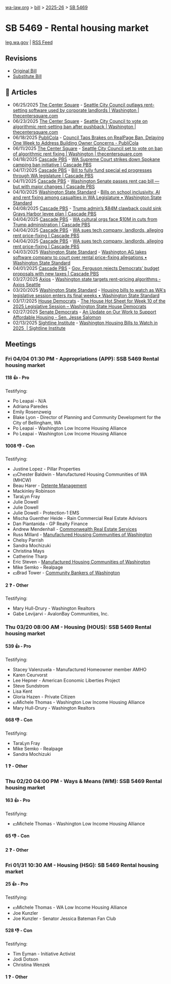 [wa-law.org](/) > [bill](/bill/) > [2025-26](/bill/2025-26/) > [SB 5469](/bill/2025-26/sb/5469/)

# SB 5469 - Rental housing market
[leg.wa.gov](https://app.leg.wa.gov/billsummary?BillNumber=5469&Year=2025&Initiative=false) | [RSS Feed](./rss.xml)

## Revisions
* [Original Bill](1/)
* [Substitute Bill](S/)

## 📰 Articles
* 06/25/2025 [The Center Square](/org/the_center_square/) - [Seattle City Council outlaws rent-setting software used by corporate landlords | Washington | thecentersquare.com](https://www.thecentersquare.com/washington/article_696135b5-d116-4bc2-bab6-ba91875dec18.html#:~:text=Senate%20Bill%205469)
* 06/23/2025 [The Center Square](/org/the_center_square/) - [Seattle City Council to vote on algorithmic rent-setting ban after pushback | Washington | thecentersquare.com](https://www.thecentersquare.com/washington/article_8179130c-c3ae-46c4-89bd-96765123334a.html#:~:text=Senate%20Bill%205469)
* 06/18/2025 [PubliCola](/org/publicola/) - [Council Taps Brakes on RealPage Ban, Delaying One Week to Address Building Owner Concerns - PubliCola](https://publicola.com/2025/06/18/council-taps-brakes-on-realpage-ban-delaying-one-week-to-address-building-owner-concerns/#:~:text=proposed%20state%20law)
* 06/11/2025 [The Center Square](/org/the_center_square/) - [Seattle City Council set to vote on ban of algorithmic rent fixing | Washington | thecentersquare.com](https://www.thecentersquare.com/washington/article_0487cf7d-128c-4997-9085-d20ed7a67a88.html#:~:text=Senate%20Bill%205469)
* 04/18/2025 [Cascade PBS](/org/cascade_pbs/) - [WA Supreme Court strikes down Spokane camping ban initiative | Cascade PBS](https://www.cascadepbs.org/briefs/2025/04/wa-supreme-court-strikes-down-spokane-camping-ban-initiative#:~:text=Senate%20Bill%205469)
* 04/17/2025 [Cascade PBS](/org/cascade_pbs/) - [Bill to fully fund special ed progresses through WA legislature | Cascade PBS](https://www.cascadepbs.org/briefs/2025/04/bill-fully-fund-special-ed-progresses-through-wa-legislature#:~:text=Senate%20Bill%205469)
* 04/11/2025 [Cascade PBS](/org/cascade_pbs/) - [Washington Senate passes rent cap bill — but with major changes | Cascade PBS](https://www.cascadepbs.org/briefs/2025/04/washington-senate-passes-rent-cap-bill-major-changes#:~:text=Senate%20Bill%205469)
* 04/10/2025 [Washington State Standard](/org/washington_state_standard/) - [Bills on school inclusivity, AI and rent fixing among casualties in WA Legislature • Washington State Standard](https://washingtonstatestandard.com/2025/04/10/bills-on-school-inclusivity-ai-and-rent-fixing-among-casualties-in-wa-legislature/#:~:text=Senate%20Bill%205469)
* 04/08/2025 [Cascade PBS](/org/cascade_pbs/) - [Trump admin’s $84M clawback could sink Grays Harbor levee plan | Cascade PBS](https://www.cascadepbs.org/briefs/2025/04/trump-admins-84m-clawback-could-sink-grays-harbor-levee-plan#:~:text=Senate%20Bill%205469)
* 04/04/2025 [Cascade PBS](/org/cascade_pbs/) - [WA cultural orgs face $10M in cuts from Trump administration | Cascade PBS](https://www.cascadepbs.org/briefs/2025/04/wa-cultural-orgs-face-10m-cuts-trump-administration#:~:text=Senate%20Bill%205469)
* 04/04/2025 [Cascade PBS](/org/cascade_pbs/) - [WA sues tech company, landlords, alleging rent price-fixing | Cascade PBS](https://www.cascadepbs.org/briefs/2025/04/wa-sues-tech-company-landlords-alleging-rent-price-fixing#:~:text=Senate%20Bill%205469)
* 04/04/2025 [Cascade PBS](/org/cascade_pbs/) - [WA sues tech company, landlords, alleging rent price-fixing | Cascade PBS](https://www.cascadepbs.org/news/briefs/2025/04/wa-sues-tech-company-landlords-alleging-rent-price-fixing/#:~:text=Senate%20Bill%205469)
* 04/03/2025 [Washington State Standard](/org/washington_state_standard/) - [Washington AG takes software company to court over rental price-fixing allegations • Washington State Standard](https://washingtonstatestandard.com/2025/04/03/washington-ag-takes-software-company-to-court-over-rental-price-fixing-allegations/#:~:text=Senate%20Bill%205469)
* 04/01/2025 [Cascade PBS](/org/cascade_pbs/) - [Gov. Ferguson rejects Democrats’ budget proposals with new taxes | Cascade PBS](https://www.cascadepbs.org/briefs/2025/04/gov-ferguson-rejects-democrats-budget-proposals-new-taxes#:~:text=Senate%20Bill%205469)
* 03/27/2025 [Axios](/org/axios/) - [Washington state targets rent-pricing algorithms - Axios Seattle](https://www.axios.com/local/seattle/2025/03/27/washington-state-bill-ban-rent-pricing-software-realpage#:~:text=Washington%20legislation)
* 03/20/2025 [Washington State Standard](/org/washington_state_standard/) - [Housing bills to watch as WA's legislative session enters its final weeks • Washington State Standard](https://washingtonstatestandard.com/2025/03/20/housing-bills-to-watch-as-the-washington-legislative-session-enters-its-final-weeks/#:~:text=Senate%20Bill%205469)
* 03/17/2025 [House Democrats](/org/house_democrats/) - [The House Hot Sheet for Week 10 of the 2025 Legislative Session – Washington State House Democrats](https://housedemocrats.wa.gov/blog/2025/03/17/the-house-hot-sheet-for-week-10-of-the-2025-legislative-session/#:~:text=SSB%205469)
* 02/27/2025 [Senate Democrats](/org/senate_democrats/) - [An Update on Our Work to Support Affordable Housing - Sen. Jesse Salomon](https://senatedemocrats.wa.gov/salomon/2025/02/26/heres-how-im-working-to-make-housing-more-affordable/#:~:text=SB%205469)
* 02/13/2025 [Sightline Institute](/org/sightline_institute/) - [Washington Housing Bills to Watch in 2025  | Sightline Institute](https://www.sightline.org/2025/02/13/washington-housing-bills-to-watch-in-2025/#:~:text=SB%205469)

## Meetings
### Fri 04/04 01:30 PM - Appropriations (APP): SSB 5469 Rental housing market
#### 118 👍 - Pro
Testifying:
* Po Leapai - N/A
* Adriana Paredes
* Emily Rosenzweig
* Blake Lyon - Director of Planning and Community Development for the City of Bellingham, WA
* Po Leapai - Washington Low Income Housing Alliance
* Po Leapai - Washington Low Income Housing Alliance

#### 1008 👎 - Con
Testifying:
* Justine Lopez - Pillar Properties
* 💵Chester Baldwin - Manufactured Housing Communities of WA (MHCW)
* Beau Harer - [Detente Management](/org/detente_management/)
* Mackinley Robinson
* TaraLyn Fray
* Julie Dowell
* Julie Dowell
* Julie Dowell - Protection-1 EMS
* Mischa Guenther Heide - Rain Commercial Real Estate Advisors
* Dan Piantanida - GP Realty Finance
* Andrew Mendenhall - [Commonwealth Real Estate Services](/org/commonwealth_real_estate_services/)
* Russ Millard - [Manufactured Housing Communities of Washington](/org/manufactured_housing_communities_of_washington/)
* Chelsy Parrish
* Sandra Mochizuki
* Christina Mays
* Catherine Tharp
* Eric Steven - [Manufactured Housing Communities of Washington](/org/manufactured_housing_communities_of_washington/)
* Mike Semko - Realpage
* 💵Brad Tower - [Community Bankers of Washington](/org/community_bankers_of_washington/)

#### 2 ❓ - Other
Testifying:
* Mary Hull-Drury - Washington Realtors
* Gabe Levijarvi - AvalonBay Communities, Inc.

### Thu 03/20 08:00 AM - Housing (HOUS): SSB 5469 Rental housing market
#### 539 👍 - Pro
Testifying:
* Stacey Valenzuela - Manufactured Homeowner member AMHO
* Karen Ceurvorst
* Lee Hepner - American Economic Liberties Project
* Steve Sundstrom
* Lisa Kent
* Gloria Hazen - Private Citizen
* 💵Michele Thomas - Washington Low Income Housing Alliance
* Mary Hull-Drury - Washington Realtors

#### 668 👎 - Con
Testifying:
* TaraLyn Fray
* Mike Semko - Realpage
* Sandra Mochizuki

#### 1 ❓ - Other

### Thu 02/20 04:00 PM - Ways & Means (WM): SSB 5469 Rental housing market
#### 163 👍 - Pro
Testifying:
* 💵Michele Thomas - Washington Low Income Housing Alliance

#### 65 👎 - Con

#### 2 ❓ - Other

### Fri 01/31 10:30 AM - Housing (HSG): SB 5469 Rental housing market
#### 25 👍 - Pro
Testifying:
* 💵Michele Thomas - WA Low Income Housing Alliance
* Joe Kunzler
* Joe Kunzler - Senator Jessica Bateman Fan Club

#### 528 👎 - Con
Testifying:
* Tim Eyman - Initiative Activist
* Jodi Dotson
* Christina Wenzek

#### 1 ❓ - Other
